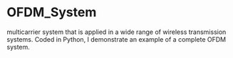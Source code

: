 # OFDM_System
 multicarrier system that is applied in a wide range of wireless transmission systems. Coded in Python, I demonstrate an example of a complete OFDM system.
